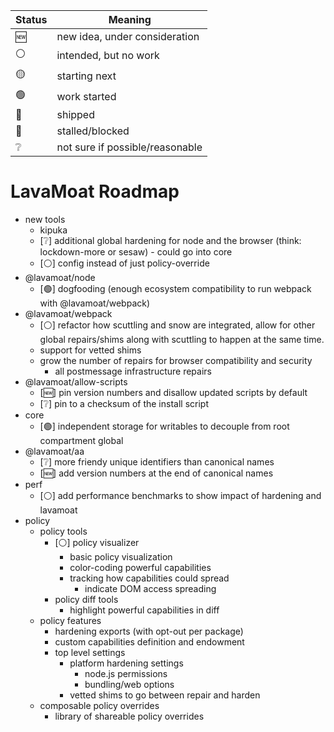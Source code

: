 | Status | Meaning                         |
| ------ | ------------------------------- |
| 🆕     | new idea, under consideration   |
| ⚪     | intended, but no work           |
| 🟡     | starting next                   |
| 🟢     | work started                    |
| 🚀     | shipped                         |
| 🔴     | stalled/blocked                 |
| ❔     | not sure if possible/reasonable |

# LavaMoat Roadmap

- new tools
  - kipuka
  - [❔] additional global hardening for node and the browser (think: lockdown-more or sesaw) - could go into core
  - [⚪] config instead of just policy-override
- @lavamoat/node
  - [🟢] dogfooding (enough ecosystem compatibility to run webpack with @lavamoat/webpack)
- @lavamoat/webpack
  - [⚪] refactor how scuttling and snow are integrated, allow for other global repairs/shims along with scuttling to happen at the same time.
  - support for vetted shims
  - grow the number of repairs for browser compatibility and security
    - all postmessage infrastructure repairs
- @lavamoat/allow-scripts
  - [🆕] pin version numbers and disallow updated scripts by default
  - [❔] pin to a checksum of the install script
- core
  - [🟢] independent storage for writables to decouple from root compartment global
- @lavamoat/aa
  - [❔] more friendy unique identifiers than canonical names
  - [🆕] add version numbers at the end of canonical names
- perf
  - [⚪] add performance benchmarks to show impact of hardening and lavamoat
- policy
  - policy tools
    - [⚪] policy visualizer
      - basic policy visualization
      - color-coding powerful capabilities
      - tracking how capabilities could spread
        - indicate DOM access spreading
    - policy diff tools
      - highlight powerful capabilities in diff
  - policy features
    - hardening exports (with opt-out per package)
    - custom capabilities definition and endowment
    - top level settings
      - platform hardening settings
        - node.js permissions
        - bundling/web options
      - vetted shims to go between repair and harden
  - composable policy overrides
    - library of shareable policy overrides
